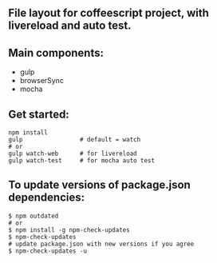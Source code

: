 ## File layout for coffeescript project, with livereload and auto test.

## Main components:

* gulp
* browserSync
* mocha

## Get started:

	npm install
	gulp                # default = watch
	# or
	gulp watch-web      # for livereload
	gulp watch-test     # for mocha auto test

## To update versions of package.json dependencies:

	$ npm outdated
    # or
	$ npm install -g npm-check-updates
	$ npm-check-updates
    # update package.json with new versions if you agree
	$ npm-check-updates -u	
